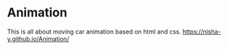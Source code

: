 # Animation
This is all about moving car animation based on html and css. 
https://nisha-y.github.io/Animation/
